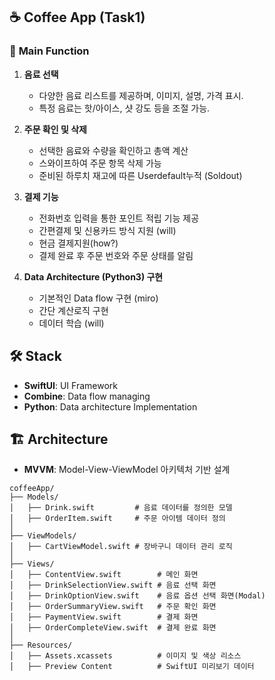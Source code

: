 ## ☕️ Coffee App (Task1)

### 🔑 **Main Function**
1. **음료 선택**  
   - 다양한 음료 리스트를 제공하며, 이미지, 설명, 가격 표시.  
   - 특정 음료는 핫/아이스, 샷 강도 등을 조절 가능.

2. **주문 확인 및 삭제**  
   - 선택한 음료와 수량을 확인하고 총액 계산
   - 스와이프하여 주문 항목 삭제 가능
   - 준비된 하루치 재고에 따른 Userdefault누적 (Soldout)

3. **결제 기능**  
   - 전화번호 입력을 통한 포인트 적립 기능 제공
   - 간편결제 및 신용카드 방식 지원 (will)
   - 현금 결제지원(how?) 
   - 결제 완료 후 주문 번호와 주문 상태를 알림

4. **Data Architecture (Python3) 구현**  
   - 기본적인 Data flow 구현 (miro)
   - 간단 계산로직 구현
   - 데이터 학습 (will) 


## 🛠️ **Stack**
- **SwiftUI**: UI Framework
- **Combine**: Data flow managing
- **Python**: Data architecture Implementation


## 🏗️ **Architecture**
- **MVVM**: Model-View-ViewModel 아키텍처 기반 설계

```
coffeeApp/
├── Models/
│   ├── Drink.swift         # 음료 데이터를 정의한 모델
│   ├── OrderItem.swift     # 주문 아이템 데이터 정의
│
├── ViewModels/
│   ├── CartViewModel.swift # 장바구니 데이터 관리 로직
│
├── Views/
│   ├── ContentView.swift        # 메인 화면
│   ├── DrinkSelectionView.swift # 음료 선택 화면
│   ├── DrinkOptionView.swift    # 음료 옵션 선택 화면(Modal)
│   ├── OrderSummaryView.swift   # 주문 확인 화면
│   ├── PaymentView.swift        # 결제 화면
│   ├── OrderCompleteView.swift  # 결제 완료 화면
│
├── Resources/
│   ├── Assets.xcassets          # 이미지 및 색상 리소스
│   ├── Preview Content          # SwiftUI 미리보기 데이터
```
